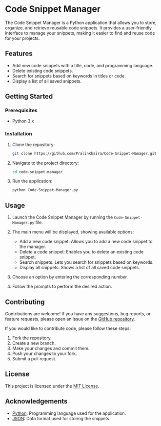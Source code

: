 # Code Snippet Manager

The Code Snippet Manager is a Python application that allows you to store, organize, and retrieve reusable code snippets. It provides a user-friendly interface to manage your snippets, making it easier to find and reuse code for your projects.

## Features

- Add new code snippets with a title, code, and programming language.
- Delete existing code snippets.
- Search for snippets based on keywords in titles or code.
- Display a list of all saved snippets.

## Getting Started

### Prerequisites

- Python 3.x

### Installation

1. Clone the repository:

   ```bash
   git clone https://github.com/PralinKhaira/Code-Snippet-Manager.git
   ```

2. Navigate to the project directory:

   ```bash
   cd code-snippet-manager
   ```

3. Run the application:

   ```bash
   python Code-Snippet-Manager.py
   ```

## Usage

1. Launch the Code Snippet Manager by running the `Code-Snippet-Manager.py` file.

2. The main menu will be displayed, showing available options:

   - Add a new code snippet: Allows you to add a new code snippet to the manager.
   - Delete a code snippet: Enables you to delete an existing code snippet.
   - Search snippets: Lets you search for snippets based on keywords.
   - Display all snippets: Shows a list of all saved code snippets.

3. Choose an option by entering the corresponding number.

4. Follow the prompts to perform the desired action.

## Contributing

Contributions are welcome! If you have any suggestions, bug reports, or feature requests, please open an issue on the [GitHub repository](https://github.com/BitH0xker/Code-Snippet-Manager). 

If you would like to contribute code, please follow these steps:

1. Fork the repository.
2. Create a new branch.
3. Make your changes and commit them.
4. Push your changes to your fork.
5. Submit a pull request.

## License

This project is licensed under the [MIT License](LICENSE).

## Acknowledgements

- [Python](https://www.python.org/): Programming language used for the application.
- [JSON](https://www.json.org/): Data format used for storing the snippets.
